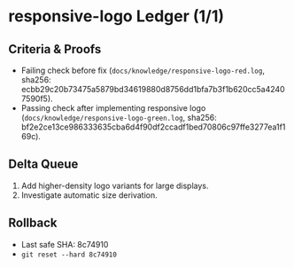 # responsive-logo Ledger (1/1)

## Criteria & Proofs

- Failing check before fix (`docs/knowledge/responsive-logo-red.log`, sha256:
  ecbb29c20b73475a5879bd34619880d8756dd1bfa7b3f1b620cc5a42407590f5).
- Passing check after implementing responsive logo
  (`docs/knowledge/responsive-logo-green.log`, sha256:
  bf2e2ce13ce986333635cba6d4f90df2ccadf1bed70806c97ffe3277ea1f169c).

## Delta Queue

1. Add higher-density logo variants for large displays.
2. Investigate automatic size derivation.

## Rollback

- Last safe SHA: 8c74910
- `git reset --hard 8c74910`
